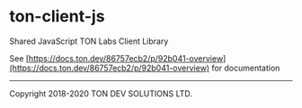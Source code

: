 # ton-client-js
Shared JavaScript TON Labs Client Library

See [https://docs.ton.dev/86757ecb2/p/92b041-overview](https://docs.ton.dev/86757ecb2/p/92b041-overview) for documentation

---
Copyright 2018-2020 TON DEV SOLUTIONS LTD.